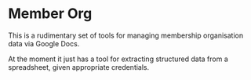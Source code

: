 
Member Org
==========

This is a rudimentary set of tools for managing membership organisation data
via Google Docs.

At the moment it just has a tool for extracting structured data from 
a spreadsheet, given appropriate credentials.
